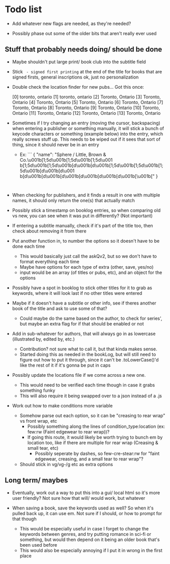 # Todo list

- Add whatever new flags are needed, as they're needed?

- Possibly phase out some of the older bits that aren't really ever used


## Stuff that probably needs doing/ should be done

- Maybe shouldn't put large print/ book club into the subtitle field

- Stick ` - signed first printing` at the end of the title for books that are signed
  firsts, general inscriptions ok, just no personalization

- Double check the location finder for new pubs... Got this once:

    [0] toronto, ontario
    [1] toronto, ontario
    [2] Toronto, Ontario
    [3] Toronto, Ontario
    [4] Toronto, Ontario
    [5] Toronto, Ontario
    [6] Toronto, Ontario
    [7] Toronto, Ontario
    [8] Toronto, Ontario
    [9] Toronto, Ontario
    [10] Toronto, Ontario
    [11] Toronto, Ontario
    [12] Toronto, Ontario
    [13] Toronto, Ontario


- Sometimes if I try changing an entry (moving the cursor, backspacing) when entering a publisher or something
  manually, it will stick a bunch of keycode characters or something (example below) into the entry, which really screws stuff up.
  This needs to be wiped out if it sees that sort of thing, since it should never be in an entry
    * Ex: ```
        {
            "name": "Sphere / Little, Brown & Co.\u001b[1;5d\u001b[1;5d\u001b[1;5d\u001
            b[1;5d\u001b[1;5d\u001b[d\u001b[d\u001b[1;5d\u001b[1;5d\u001b[1;5d\u001b[d\u001b[d\u001
            b[d\u001b[d\u001b[d\u001b[d\u001b[d\u001b[d\u001b[\u001b["
        }
        ```


- When checking for publishers, and it finds a result in one with multiple names, it should only return the one(s) that actually match

- Possibly stick a timestamp on booklog entries, so when comparing old vs new, you can see when it was put in differently? (Not important)

- If entering a subtitle manually, check if it's part of the title too, then check about removing it from there

- Put another function in, to number the options so it doesn't have to be done each time
    * This would basically just call the askQv2, but so we don't have to format everything each time
    * Maybe have options for each type of extra (other, save, yes/no)
    * input would be an array (of titles or pubs, etc), and an object for the options

- Possibly have a spot in booklog to stick other titles for it to grab as keywords, where it will look last if no other titles were entered

- Maybe if it doesn't have a subtitle or other info, see if theres another book of the title and ask to use some of that?
    * Could maybe do the same based on the author, to check for series', but maybe an extra flag for if that should be enabled or not

- Add in sub-whatever for authors, that will always go in as lowercase (illustrated by, edited by, etc.)
    * Contribution? not sure what to call it, but that kinda makes sense.
    * Started doing this as needed in the bookLog, but will still need to figure out how to put it through, since it can't be .toLowerCase()'d like the rest of it if it's gonna be put in caps

- Possibly update the locations file if we come across a new one.
    * This would need to be verified each time though in case it grabs something funky
    * This will also require it being swapped over to a json instead of a .js

- Work out how to make conditions more variable
    * Somehow parse out each option, so it can be "creasing to rear wrap" vs front wrap, etc
        - Possibly something along the lines of condition_type:location (ex: few:rw  (Faint edgewear to rear wrap))?
        - If going this route, it would likely be worth trying to bunch em by location too, like if there are multiple for rear wrap (Creasing & small tear, etc)
            * Possibly seperate by dashes, so few-cre-stear:rw for "faint edgewear, creasing, and a small tear to rear wrap"?
    * Should stick in vg/vg-/g etc as extra options


## Long term/ maybes

- Eventually, work out a way to put this into a gui/ local html so it's more user friendly?
  Not sure how that will/ would work, but whatever

- When saving a book, save the keywords used as well? So when it's pulled back up, it can use em. Not sure if I should, or how to prompt for that though
    * This would be especially useful in case I forget to change the keywords between genres, and try putting romance in sci-fi or something, but would then depend on it being an older book that's been used before
    * This would also be especially annoying if I put it in wrong in the first place
